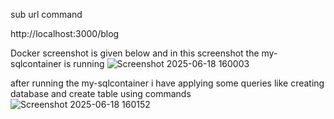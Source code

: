 sub url command

http://localhost:3000/blog


Docker screenshot is given below and in this  screenshot the my-sqlcontainer is running
![Screenshot 2025-06-18 160003](https://github.com/user-attachments/assets/5b56a675-f99c-4e5a-9ae8-a1e2186ee8ba)

after running the my-sqlcontainer i have applying some queries like creating database and create table using commands
![Screenshot 2025-06-18 160152](https://github.com/user-attachments/assets/e2fc2f3f-dc7e-4dd8-b1c4-64d4f7427772)
